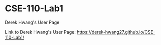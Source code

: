 # CSE-110-Lab1

Derek Hwang's User Page

Link to Derek Hwang's User Page: https://derek-hwang27.github.io/CSE-110-Lab1/